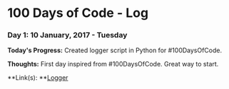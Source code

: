 # 100 Days of Code - Log
### Day 1: 10 January, 2017 - Tuesday
**Today's Progress:** Created logger script in Python for #100DaysOfCode.

**Thoughts:** First day inspired from #100DaysOfCode. Great way to start.

**Link(s): **[Logger](https://github.com/ashnehete/100days)


